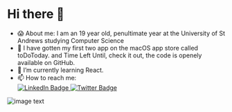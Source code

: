 # Hi there 👋

- 😱 About me: I am an 19 year old, penultimate year at the University of St Andrews studying Computer Science
- 📲 I have gotten my first two app on the macOS app store called toDoToday. and Time Left Until, check it out, the code is openely available on GitHub.
- 🌱 I’m currently learning React.
- 📫 How to reach me: <div id="badges">
  <a href="https://www.linkedin.com/in/noé-de-la-croix-2a3a33234/">
    <img src="https://img.shields.io/badge/LinkedIn-blue?style=for-the-badge&logo=linkedin&logoColor=white" alt="LinkedIn Badge"/>
  </a>
  <a href="https://twitter.com/TheFrenchGuyFr">
    <img src="https://img.shields.io/badge/Twitter-blue?style=for-the-badge&logo=twitter&logoColor=white" alt="Twitter Badge"/>
  </a>
</div>

<img src="https://i.ibb.co/jhvKbJK/Screenshot-2021-07-22-at-11-53-53.png" alt="image text" title="imae Title" />

<!--
**TheFrenchGuy/TheFrenchGuy** is a ✨ _special_ ✨ repository because its `README.md` (this file) appears on your GitHub profile.

Here are some ideas to get you started:

- 🔭 I’m currently working on ...
- 🌱 I’m currently learning ...
- 👯 I’m looking to collaborate on ...
- 🤔 I’m looking for help with ...
- 💬 Ask me about ...
- 📫 How to reach me: ...
- 😄 Pronouns: ...
- ⚡ Fun fact: ...
-->

